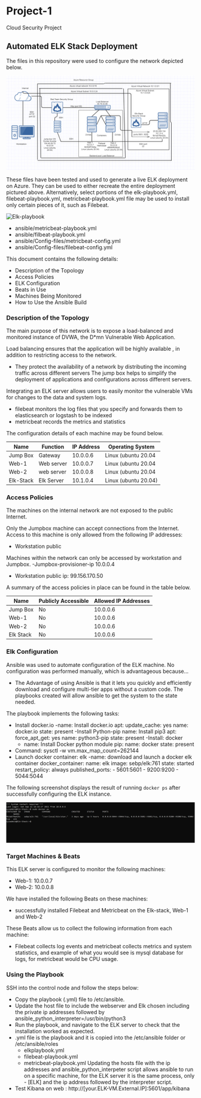 # Project-1
Cloud Security Project 
## Automated ELK Stack Deployment

The files in this repository were used to configure the network depicted below.

 ![alt text](https://github.com/christopherowusu-appiah/Project-1/blob/main/repo/Diagram/Cloud_Security_Diagram.PNG)

These files have been tested and used to generate a live ELK deployment on Azure. They can be used to either recreate the entire deployment pictured above. Alternatively, select portions of the elk-playbook.yml, filebeat-playbook.yml, metricbeat-playbook.yml file may be used to install only certain pieces of it, such as Filebeat.

![Elk-playbook](https://github.com/christopherowusu-appiah/Project-1/blob/main/repo/Ansible/Elk-playbook.yml) 
- ansible/metricbeat-playbook.yml
- ansible/filbeat-playbook.yml
- ansible/Config-files/metricbeat-config.yml
- ansible/Config-files/filebeat-config.yml

This document contains the following details:
- Description of the Topology
- Access Policies
- ELK Configuration
- Beats in Use
- Machines Being Monitored
- How to Use the Ansible Build


### Description of the Topology

The main purpose of this network is to expose a load-balanced and monitored instance of DVWA, the D*mn Vulnerable Web Application.

Load balancing ensures that the application will be highly available , in addition to restricting access to the network.
-   They protect the availability of a network by distributing the incoming traffic across different servers
	The jump box helps to simplify the deployment of applications and configurations across different servers. 

Integrating an ELK server allows users to easily monitor the vulnerable VMs for changes to the data and system logs.
- filebeat monitors the log files that you specify and forwards them to elasticsearch or logstash to be indexed
- metricbeat records the metrics and statistics 

The configuration details of each machine may be found below.

| Name     | Function  | IP Address | Operating System |
|----------|---------- |------------|------------------|
| Jump Box | Gateway   | 10.0.0.6   | Linux (ubuntu 20.04   |
| Web-1    | Web server| 10.0.0.7   | Linux (ubuntu 20.04   |
| Web-2    | web server| 10.0.0.8   | Linux (ubuntu 20.04   |
| Elk-Stack| Elk Server| 10.1.0.4   | Linux (ubuntu 20.04)  |

### Access Policies

The machines on the internal network are not exposed to the public Internet. 

Only the Jumpbox machine can accept connections from the Internet. Access to this machine is only allowed from the following IP addresses:
- Workstation public 

Machines within the network can only be accessed by workstation and Jumpbox.
-Jumpbox-provisioner-ip 10.0.0.4
- Workstation public ip:  99.156.170.50

A summary of the access policies in place can be found in the table below.

| Name     | Publicly Accessible | Allowed IP Addresses |
|----------|---------------------|----------------------|
| Jump Box  | No                  | 10.0.0.6       |
| Web-1       | No                  | 10.0.0.6        |
| Web-2       | No                  | 10.0.0.6        |
| Elk Stack  | No	        | 10.0.0.6         |
### Elk Configuration

Ansible was used to automate configuration of the ELK machine. No configuration was performed manually, which is advantageous because...
- The Advantage of using Ansible is that it lets you quickly and efficiently download and configure  multi-tier apps without a custom code. The playbooks created will allow ansible to get the system to the state needed.  

The playbook implements the following tasks:
- Install docker.io
	-name: Install docker.io apt: update_cache: yes name: docker.io state: present
-Install Python-pip
	name: Install pip3 apt: force_apt_get: yes name: python3-pip state: present
-Install: docker
	- name: Install Docker python module pip: name: docker state: present
- Command: sysctl -w vm.max_map_count=262144
- Launch docker container: elk
	-name: download and launch a docker elk container docker_container: name: elk image: sebp/elk:761 state: started restart_policy: always published_ports: - 5601:5601 - 9200:9200 - 5044:5044

The following screenshot displays the result of running `docker ps` after successfully configuring the ELK instance.

 ![alt text](https://github.com/christopherowusu-appiah/Project-1/blob/main/repo/Images/Sudo_docker_ps_screenshot.PNG)


### Target Machines & Beats
This ELK server is configured to monitor the following machines:
- Web-1: 10.0.0.7
- Web-2: 10.0.0.8

We have installed the following Beats on these machines:
- successfully installed Filebeat and Metricbeat on the Elk-stack, Web-1 and Web-2

These Beats allow us to collect the following information from each machine:
- Filebeat collects log events and metricbeat collects metrics and system statistics, and example of what you would see is mysql database for logs, for metricbeat would be CPU usage.


### Using the Playbook

SSH into the control node and follow the steps below:
- Copy the playbook (.yml) file to /etc/ansible.
- Update the host file to include the webserver and Elk chosen including the   private ip addresses followed by  ansible_python_interpreter=/usr/bin/python3
- Run the playbook, and navigate to the ELK server to check that the installation worked as expected.
- .yml file is the playbook and it is copied into the /etc/ansible folder or /etc/ansible/roles 
 	- elkplaybook.yml
	- filebeat-playbook.yml
	- metricbeat-playbook.yml
Updating the hosts file with the ip addresses and ansible_python_interpeter script allows ansible to run on a specific machine, for the ELK server it is the same process, only - [ELK] and the ip address followed by the interpreter script. 
- Test Kibana on web : http://[your.ELK-VM.External.IP]:5601/app/kibana
